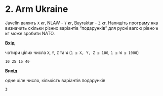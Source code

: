# 2. Arm Ukraine

Javelin важить `Х` кг, NLAW - `Y` кг, Bayraktar - `Z` кг. Напишіть програму яка визначить скільки різних варіантів “подарунків” для русні вагою рівно `W` кг може зробити NATO.

**Вхід**

чотири цілих числа `X`, `Y`, `Z` та `W` (`1 ≤ X, Y, Z ≤ 100`, `1 ≤ W ≤ 1000`)
```
10 25 15 40
```

**Вихід**

одне ціле число, кількість варіантів подарунків
```
3
```